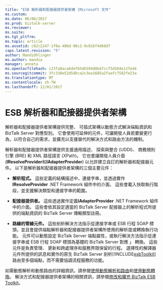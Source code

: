```yaml
---
title: "ESB 解析器和配接器提供者架構 |Microsoft 文件"
ms.custom: 
ms.date: 06/08/2017
ms.prod: biztalk-server
ms.reviewer: 
ms.suite: 
ms.tgt_pltfrm: 
ms.topic: article
ms.assetid: c82c2247-1f0a-48bd-98c2-9c816f4d68d7
caps.latest.revision: "5"
author: MandiOhlinger
ms.author: mandia
manager: anneta
ms.openlocfilehash: c23fa8aca6def654b594d8b4fccf5d584e12fed4
ms.sourcegitcommit: 3fc338e52d5dbca2c3ea1685a2faafc7582fe23a
ms.translationtype: MT
ms.contentlocale: zh-TW
ms.lasthandoff: 12/01/2017
---
```

# <a name="esb-resolver-and-adapter-provider-framework"></a>ESB 解析器和配接器提供者架構
解析器和配接器提供者架構提供完整、 可插式架構以動態方式解決端點資訊和 BizTalk Server 對應型別。 它會使用可延伸的元件，可讓開發人員若要變更行為，以符合自己的需求，並擴充以支援替代的解決方式和路由方法的機制。  
  
 解析器和配接器提供者架構提供支援通用描述、 探索與整合 (UDDI)、 商務規則引擎 (BRE) 和 XML 路徑語言 (XPath)。 它也會讓開發人員介面 (**IResolveProvider**和**IAdapterProvider**) 以允許建立自訂的解析器和配接器元件。 以下是解析器和配接器提供者架構的三個主要元件：  
  
-   **解析程式。** 這些定義的結構描述中，連接字串，並透過實作**IResolveProvider** .NET Framework 組件中的介面。 這些會載入快取執行階段，並支援解決類型和連接字串的範圍。  
  
-   **配接器提供者。** 這些透過實作定義**IAdapterProvider** .NET Framework 組件中的介面。 這些會依其設定適當的 BizTalk Server 配接器上的解析程式所提供的端點資訊的 BizTalk Server 傳輸類型註冊。  
  
-   **路線的管線元件。** 這些剖析解決方法指示從連接字串或 ESB 行程 SOAP 標頭，並且會提供端點解析器和配接器提供者架構所使用的解析度或轉換執行功能。 元件可以動態設定 BizTalk Server 端點屬性，或執行解決方法指示從連接字串或 ESB 行程 SOAP 標頭為基礎的 BizTalk Server 對應 」 轉換。 這些元件是負責管理、 更新和跨處理序和服務界限保留的行程。 選擇性的解譯器元件所提供的訊息和實作的原生 BizTalk Server 剖析[!INCLUDE[esbToolkit](../includes/esbtoolkit-md.md)]路由至多個端點，而不需要協調流程服務的功能。  
  
 如需動態解析和動態路由的詳細資訊，請參閱[使用動態解析和路由](../esb-toolkit/using-dynamic-resolution-and-routing.md)和[使用動態轉換](../esb-toolkit/using-dynamic-transformation.md)。 解決方式和配接器提供者架構的相關資訊，請參閱[修改和擴充 BizTalk ESB Toolkit](../esb-toolkit/modifying-and-extending-the-biztalk-esb-toolkit.md)。